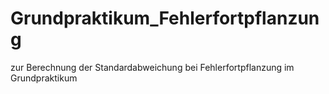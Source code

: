 # Grundpraktikum_Fehlerfortpflanzung
zur Berechnung der Standardabweichung bei Fehlerfortpflanzung im Grundpraktikum
